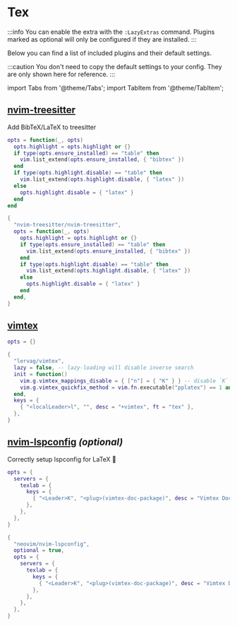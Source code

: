 # Tex

<!-- plugins:start -->

:::info
You can enable the extra with the `:LazyExtras` command.
Plugins marked as optional will only be configured if they are installed.
:::

Below you can find a list of included plugins and their default settings.

:::caution
You don't need to copy the default settings to your config.
They are only shown here for reference.
:::

import Tabs from '@theme/Tabs';
import TabItem from '@theme/TabItem';

## [nvim-treesitter](https://github.com/nvim-treesitter/nvim-treesitter)

 Add BibTeX/LaTeX to treesitter


<Tabs>

<TabItem value="opts" label="Options">

```lua
opts = function(_, opts)
  opts.highlight = opts.highlight or {}
  if type(opts.ensure_installed) == "table" then
    vim.list_extend(opts.ensure_installed, { "bibtex" })
  end
  if type(opts.highlight.disable) == "table" then
    vim.list_extend(opts.highlight.disable, { "latex" })
  else
    opts.highlight.disable = { "latex" }
  end
end
```

</TabItem>


<TabItem value="code" label="Full Spec">

```lua
{
  "nvim-treesitter/nvim-treesitter",
  opts = function(_, opts)
    opts.highlight = opts.highlight or {}
    if type(opts.ensure_installed) == "table" then
      vim.list_extend(opts.ensure_installed, { "bibtex" })
    end
    if type(opts.highlight.disable) == "table" then
      vim.list_extend(opts.highlight.disable, { "latex" })
    else
      opts.highlight.disable = { "latex" }
    end
  end,
}
```

</TabItem>

</Tabs>

## [vimtex](https://github.com/lervag/vimtex)

<Tabs>

<TabItem value="opts" label="Options">

```lua
opts = {}
```

</TabItem>


<TabItem value="code" label="Full Spec">

```lua
{
  "lervag/vimtex",
  lazy = false, -- lazy-loading will disable inverse search
  init = function()
    vim.g.vimtex_mappings_disable = { ["n"] = { "K" } } -- disable `K` as it conflicts with LSP hover
    vim.g.vimtex_quickfix_method = vim.fn.executable("pplatex") == 1 and "pplatex" or "latexlog"
  end,
  keys = {
    { "<localLeader>l", "", desc = "+vimtex", ft = "tex" },
  },
}
```

</TabItem>

</Tabs>

## [nvim-lspconfig](https://github.com/neovim/nvim-lspconfig) _(optional)_

 Correctly setup lspconfig for LaTeX 🚀


<Tabs>

<TabItem value="opts" label="Options">

```lua
opts = {
  servers = {
    texlab = {
      keys = {
        { "<Leader>K", "<plug>(vimtex-doc-package)", desc = "Vimtex Docs", silent = true },
      },
    },
  },
}
```

</TabItem>


<TabItem value="code" label="Full Spec">

```lua
{
  "neovim/nvim-lspconfig",
  optional = true,
  opts = {
    servers = {
      texlab = {
        keys = {
          { "<Leader>K", "<plug>(vimtex-doc-package)", desc = "Vimtex Docs", silent = true },
        },
      },
    },
  },
}
```

</TabItem>

</Tabs>

<!-- plugins:end -->
